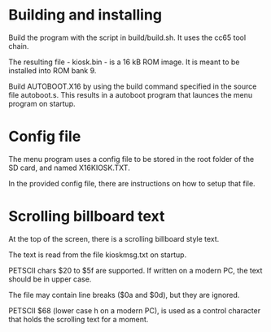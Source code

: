 # Building and installing

Build the program with the script in build/build.sh. It uses the cc65 tool chain.

The resulting file - kiosk.bin - is a 16 kB ROM image. It is meant to be installed
into ROM bank 9.

Build AUTOBOOT.X16 by using the build command specified in the source file autoboot.s. This results in a autoboot program that launces the menu program on startup.

# Config file

The menu program uses a config file to be stored in the root folder of the SD card, and named X16KIOSK.TXT.

In the provided config file, there are instructions on how to setup that file.

# Scrolling billboard text

At the top of the screen, there is a scrolling billboard style text.

The text is read from the file kioskmsg.txt on startup.

PETSCII chars $20 to $5f are supported. If written on a modern PC, the text should be in upper case.

The file may contain line breaks ($0a and $0d), but they are ignored.

PETSCII $68 (lower case h on a modern PC), is used as a control character that holds the scrolling text
for a moment.